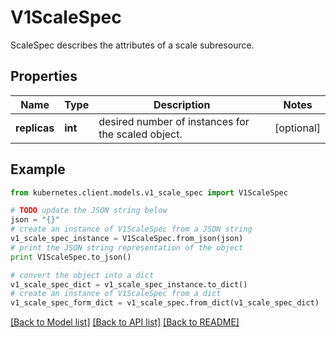 # V1ScaleSpec

ScaleSpec describes the attributes of a scale subresource.

## Properties
Name | Type | Description | Notes
------------ | ------------- | ------------- | -------------
**replicas** | **int** | desired number of instances for the scaled object. | [optional] 

## Example

```python
from kubernetes.client.models.v1_scale_spec import V1ScaleSpec

# TODO update the JSON string below
json = "{}"
# create an instance of V1ScaleSpec from a JSON string
v1_scale_spec_instance = V1ScaleSpec.from_json(json)
# print the JSON string representation of the object
print V1ScaleSpec.to_json()

# convert the object into a dict
v1_scale_spec_dict = v1_scale_spec_instance.to_dict()
# create an instance of V1ScaleSpec from a dict
v1_scale_spec_form_dict = v1_scale_spec.from_dict(v1_scale_spec_dict)
```
[[Back to Model list]](../README.md#documentation-for-models) [[Back to API list]](../README.md#documentation-for-api-endpoints) [[Back to README]](../README.md)


